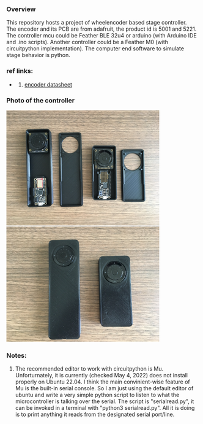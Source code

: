 ### Overview
This repository hosts a project of wheelencoder based stage controller. <br />
The encoder and its PCB are from adafruit, the product id is 5001 and 5221. 
The controller mcu could be Feather BLE 32u4 or arduino (with Arduino IDE and .ino scripts). 
Another controller could be a Feather M0 (with circuitpython implementation). 
The computer end software to simulate stage behavior is python.

### ref links:
- 1. [encoder datasheet](https://cdn-learn.adafruit.com/assets/assets/000/104/942/original/tsw.pdf?1633105183)
### Photo of the controller
<img src="IMG_2930.JPG" height="300"/></a>
<img src="IMG_2931.JPG" height="300"/></a>

### Notes: 
1. The recommended editor to work with circuitpython is Mu. Unforturnately, it is currently (checked May 4, 2022) does not install properly on Ubuntu 22.04. I think the main convinient-wise feature of Mu is the built-in serial console. So I am just using the default editor of ubuntu and write a very simple python script to listen to what the microcontroller is talking over the serial. The script is "serialread.py", it can be invoked in a terminal with "python3 serialread.py". All it is doing is to print anything it reads from the designated serial port/line.
